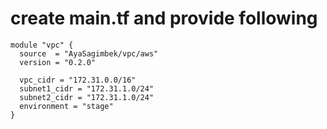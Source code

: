 # create main.tf and provide following

```hcl
module "vpc" {
  source  = "AyaSagimbek/vpc/aws"
  version = "0.2.0"
  
  vpc_cidr = "172.31.0.0/16"
  subnet1_cidr = "172.31.1.0/24"
  subnet2_cidr = "172.31.1.0/24"
  environment = "stage"
}
```
